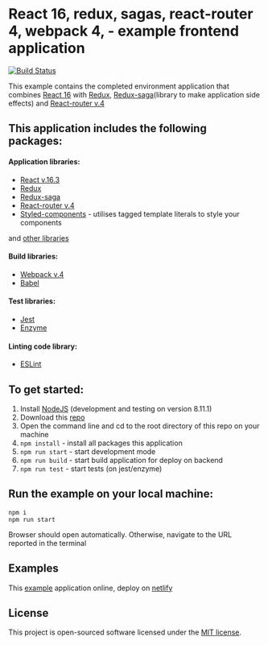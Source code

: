 # React 16, redux, sagas, react-router 4, webpack 4,  - example frontend application

[![Build Status](https://travis-ci.org/mvk85/webpack4_babel_react16.svg?branch=master)](https://travis-ci.org/mvk85/webpack4_babel_react16)

This example contains the completed environment application that combines [React 16](https://reactjs.org/) with 
[Redux](https://redux.js.org/), [Redux-saga](https://github.com/redux-saga/redux-saga)(library to make application
side effects) and [React-router v.4](https://github.com/ReactTraining/react-router)

## This application includes the following packages:

#### Application libraries:
- [React v.16.3](https://reactjs.org/)
- [Redux](https://github.com/reduxjs/redux)
- [Redux-saga](https://github.com/redux-saga/redux-saga)
- [React-router v.4](https://github.com/ReactTraining/react-router)
- [Styled-components](https://github.com/styled-components/styled-components) - utilises tagged template literals to style your components
 
and [other libraries](https://github.com/mvk85/webpack4_babel_react16/blob/master/package.json)

#### Build libraries:
- [Webpack v.4](https://webpack.js.org/)
- [Babel](https://babeljs.io/)
#### Test libraries:
- [Jest](http://jestjs.io/)
- [Enzyme](https://github.com/airbnb/enzyme)
#### Linting code library:
- [ESLint](https://eslint.org/)


## To get started:
1. Install [NodeJS](http://www.nodejs.org) (development and testing on version 8.11.1)
2. Download this [repo](https://github.com/mvk85/webpack4_babel_react16.git)
3. Open the command line and cd to the root directory of this repo on your machine
4. `npm install` - install all packages this application
5. `npm run start` - start development mode
6. `npm run build` - start build application for deploy on backend
7. `npm run test` - start tests (on jest/enzyme) 


## Run the example on your local machine:
```aidl
npm i
npm run start
```
Browser should open automatically. Otherwise, navigate to the URL reported in the terminal


## Examples
This [example](https://elated-curie-a9db44.netlify.com/) application online, deploy on [netlify](https://www.netlify.com/)  


## License

This project is open-sourced software licensed under the [MIT license](http://opensource.org/licenses/MIT).
